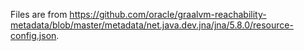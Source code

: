 Files are from https://github.com/oracle/graalvm-reachability-metadata/blob/master/metadata/net.java.dev.jna/jna/5.8.0/resource-config.json.
